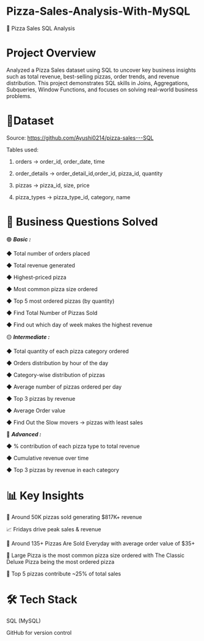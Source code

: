 # Pizza-Sales-Analysis-With-MySQL
🍕 Pizza Sales SQL Analysis

# Project Overview
Analyzed a Pizza Sales dataset using SQL to uncover key business insights such as total revenue, best-selling pizzas, order trends, and revenue distribution.
This project demonstrates SQL skills in Joins, Aggregations, Subqueries, Window Functions, and focuses on solving real-world business problems.

# 📂Dataset
Source: https://github.com/Ayushi0214/pizza-sales---SQL

Tables used:

1. orders → order_id, order_date, time

2. order_details → order_detail_id,order_id, pizza_id, quantity

3. pizzas → pizza_id, size, price

4. pizza_types → pizza_type_id, category, name

# 🔑 Business Questions Solved
 🟢 _**Basic :**_

◆ Total number of orders placed

◆ Total revenue generated

◆ Highest-priced pizza

◆ Most common pizza size ordered

◆ Top 5 most ordered pizzas (by quantity)

◆ Find Total Number of Pizzas Sold 

◆ Find out which day of week makes the highest revenue 

🟡 _**Intermediate :**_

◆ Total quantity of each pizza category ordered

◆ Orders distribution by hour of the day

◆ Category-wise distribution of pizzas

◆ Average number of pizzas ordered per day

◆ Top 3 pizzas by revenue

◆ Average Order value 

◆ Find Out the Slow movers → pizzas with least sales 

🔴 _**Advanced :**_

◆ % contribution of each pizza type to total revenue

◆ Cumulative revenue over time

◆ Top 3 pizzas by revenue in each category

# 📊 Key Insights

🍕 Around 50K pizzas sold generating $817K+ revenue

📈 Fridays drive peak sales & revenue 

🥇 Around 135+ Pizzas Are Sold Everyday with average order value of $35+ 

🍴 Large Pizza is the most common pizza size ordered with The Classic Deluxe Pizza being the most ordered pizza

🎯 Top 5 pizzas contribute ~25% of total sales 

# 🛠️ Tech Stack

SQL (MySQL)

GitHub for version control
